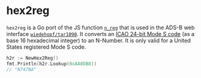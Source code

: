 # hex2reg

```hex2reg``` is a Go port of the JS function [```n_reg```](https://github.com/wiedehopf/tar1090/blob/master/html/registrations.js#L202) that is used in the ADS-B web interface [```wiedehopf/tar1090```](https://github.com/wiedehopf/tar1090). It converts an [ICAO 24-bit Mode S code](https://en.wikipedia.org/wiki/Aviation_transponder_interrogation_modes#ICAO_24-bit_address) (as a base 16 hexadecimal integer) to an N-Number. It is only valid for a United States registered Mode S code.

```go
h2r := NewHex2Reg()
fmt.Println(h2r.Lookup(0xAA0DB8))
// "N747NA"
```
